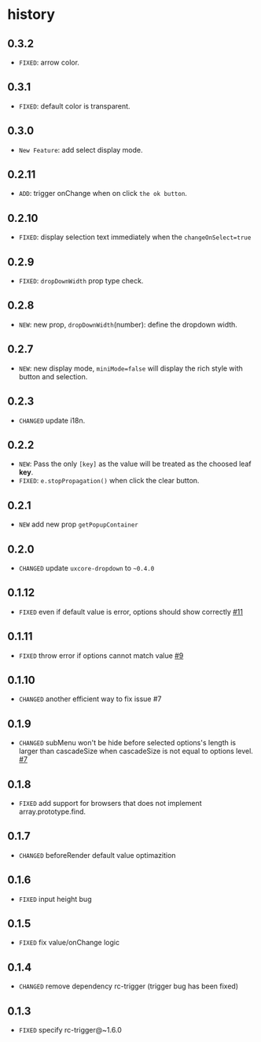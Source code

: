 # history

## 0.3.2

* `FIXED`: arrow color.

## 0.3.1

* `FIXED`: default color is transparent.

## 0.3.0

* `New Feature`: add select display mode.

## 0.2.11

* `ADD`: trigger onChange when on click `the ok button`.

## 0.2.10

* `FIXED`: display selection text immediately when the `changeOnSelect=true`

## 0.2.9

* `FIXED`: `dropDownWidth` prop type check.

## 0.2.8

* `NEW`: new prop, `dropDownWidth`(number): define the dropdown width.

## 0.2.7

* `NEW`: new display mode, `miniMode=false` will display the rich style with button and selection.

## 0.2.3

* `CHANGED` update i18n.

## 0.2.2

* `NEW`: Pass the only `[key]` as the value will be treated as the choosed leaf **key**.
* `FIXED`: `e.stopPropagation()` when click the clear button.

## 0.2.1

* `NEW` add new prop `getPopupContainer`

## 0.2.0

* `CHANGED` update `uxcore-dropdown` to `~0.4.0`

## 0.1.12

* `FIXED` even if default value is error, options should show correctly [#11](https://github.com/uxcore/uxcore-cascade-select/issues/11)

## 0.1.11

* `FIXED` throw error if options cannot match value [#9](https://github.com/uxcore/uxcore-cascade-select/issues/9)

## 0.1.10

* `CHANGED` another efficient way to fix issue #7

## 0.1.9

* `CHANGED` subMenu won't be hide before selected options's length is larger than cascadeSize when cascadeSize is not equal to options level. [#7](https://github.com/uxcore/uxcore-cascade-select/issues/7)

## 0.1.8

* `FIXED` add support for browsers that does not implement array.prototype.find. 

## 0.1.7

* `CHANGED` beforeRender default value optimazition

## 0.1.6

* `FIXED` input height bug

## 0.1.5

* `FIXED` fix value/onChange logic

## 0.1.4

* `CHANGED` remove dependency rc-trigger (trigger bug has been fixed)

## 0.1.3

* `FIXED` specify rc-trigger@~1.6.0 
